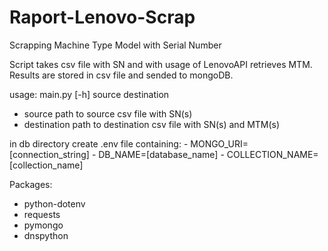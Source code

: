 # Raport-Lenovo-Scrap
Scrapping Machine Type Model with Serial Number

Script takes csv file with SN and with usage of LenovoAPI retrieves MTM. Results are stored in csv file and sended to mongoDB.

usage:
  main.py [-h] source destination

  * source       path to source csv file with SN(s)
  * destination  path to destination csv file with SN(s) and MTM(s)

  in db directory create .env file containing:
    - MONGO_URI=[connection_string]
    - DB_NAME=[database_name]
    - COLLECTION_NAME=[collection_name]

Packages:
  - python-dotenv
  - requests
  - pymongo
  - dnspython
